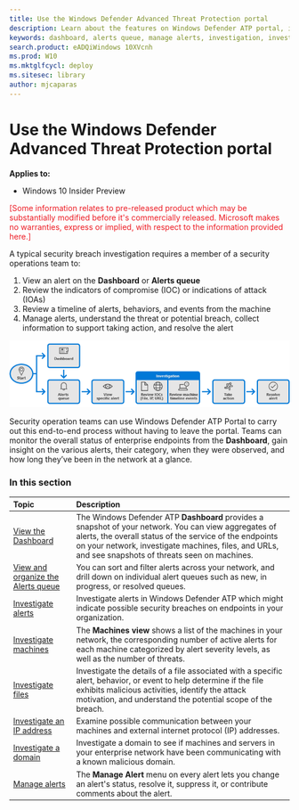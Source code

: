 ```yaml
---
title: Use the Windows Defender Advanced Threat Protection portal
description: Learn about the features on Windows Defender ATP portal, including how alerts work, and suggestions on how to investigate possible breaches and attacks.
keywords: dashboard, alerts queue, manage alerts, investigation, investigate alerts, investigate machines, submit files, deep analysis, high, medium, low, severity,
search.product: eADQiWindows 10XVcnh
ms.prod: W10
ms.mktglfcycl: deploy
ms.sitesec: library
author: mjcaparas
---
```


# Use the Windows Defender Advanced Threat Protection portal

**Applies to:**

- Windows 10 Insider Preview

<span style="color:#ED1C24;">[Some information relates to pre-released product which may be substantially modified before it's commercially released. Microsoft makes no warranties, express or implied, with respect to the information provided here.]</span>

A typical security breach investigation requires a member of a security operations team to:

1. View an alert on the **Dashboard** or **Alerts queue**
2. Review the indicators of compromise (IOC) or indications of attack (IOAs)
3. Review a timeline of alerts, behaviors, and events from the machine
4. Manage alerts, understand the threat or potential breach, collect information to support taking action, and resolve the alert

![Flowchart describing the four stages of investigation](images/overview.png)

Security operation teams can use Windows Defender ATP Portal to carry out this end-to-end process without having to leave the portal.
Teams can monitor the overall status of enterprise endpoints from the **Dashboard**, gain insight on the various alerts, their category, when they were observed, and how long they’ve been in the network at a glance.

### In this section

Topic | Description
:---|:---
[View the Dashboard](dashboard-windows-defender-advanced-threat-protection.md) | The Windows Defender ATP  **Dashboard** provides a snapshot of your network. You can view aggregates of alerts, the overall status of the service of the endpoints on your network, investigate machines, files, and URLs, and see snapshots of threats seen on machines.
[View and organize the Alerts queue](alerts-queue-windows-defender-advanced-threat-protection.md) | You can sort and filter alerts across your network, and drill down on individual alert queues such as new, in progress, or resolved queues.
[Investigate alerts](investigate-alerts-windows-defender-advanced-threat-protection.md)| Investigate alerts in Windows Defender ATP which might indicate possible security breaches on endpoints in your organization.
[Investigate machines](investigate-machines-windows-defender-advanced-threat-protection.md) | The **Machines view** shows a list of the machines in your network, the corresponding number of active alerts for each machine categorized by alert severity levels, as well as the number of threats.
[Investigate files](investigate-files-windows-defender-advanced-threat-protection.md) | Investigate the details of a file associated with a specific alert, behavior, or event to help determine if the file exhibits malicious activities, identify the attack motivation, and understand the potential scope of the breach.
[Investigate an IP address](investigate-ip-windows-defender-advanced-threat-protection.md) | Examine possible communication between your machines and external internet protocol (IP) addresses.
[Investigate a domain](investigate-domain-windows-defender-advanced-threat-protection.md) | Investigate a domain to see if machines and servers in your enterprise network have been communicating with a known malicious domain.
[Manage alerts](manage-alerts-windows-defender-advanced-threat-protection.md) | The **Manage Alert** menu on every alert lets you change an alert's status, resolve it, suppress it, or contribute comments about the alert.
